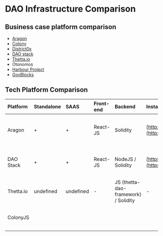 # DAO Infrastructure Comparison

## Business case platform comparison

* [Aragon](https://aragon.org/)
* [Colony](https://colony.io/)
* [District0x](https://district0x.io/) 
* [DAO stack](https://daostack.io/) 
* [Thetta.io](https://web.thetta.io/) 
* Otonomos 
* [Harbour Project](https://www.harbourproject.io/) 
* [GovBlocks](https://govblocks.io/) 

## Tech Platform Comparison

| Platform | Standalone | SAAS | Front-end | Backend | Instance | Custom token | Voting | Finance | 3rd party apps | License | Comment |
| :--- | :--- | :--- | :--- | :--- | :--- | :--- | :--- | :--- | :--- | :--- | :--- |
| Aragon | + | + | React-JS | Solidity | [http://159.65.91.252:3000](http://159.65.91.252:3000/#/) | TBC | + | + | Announced | AGPL-3.0 | App, no docs, no backend, everything is on smart contracts |
| DAO Stack | + | + | React-JS | NodeJS / Solidity | [https://alchemy.daostack.io/](https://alchemy.daostack.io/) | - | + | - | + | GPL-3.0 | App has only governance capability now, has backend, no docs. |
| Thetta.io | undefined | undefined | - | JS \(thetta-dao-framework\) / Solidity | - | undefined | undefined | undefined | undefined | MIT | It's a framework. No docs. |
| ColonyJS |  |  |  |  |  |  |  |  |  |  | It's a framework. Good documentation. |

